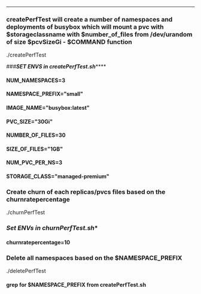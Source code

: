 -------------------------------------------------------------------------------

### createPerfTest will create a number of namespaces and deployments of busybox which will mount a pvc with $storageclassname with $number_of_files from /dev/urandom of size $pcvSizeGi - $COMMAND function
./createPerfTest 

###*****SET ENVS in createPerfTest.sh********* 

#### NUM_NAMESPACES=3
#### NAMESPACE_PREFIX="small"
#### IMAGE_NAME="busybox:latest"
#### PVC_SIZE="30Gi"
#### NUMBER_OF_FILES=30
#### SIZE_OF_FILES="1GB"
#### NUM_PVC_PER_NS=3
#### STORAGE_CLASS="managed-premium"


### Create churn of each replicas/pvcs files based on the churnratepercentage
./churnPerfTest
### *******Set ENVs in churnPerfTest.sh********
#### churnratepercentage=10

### Delete all namespaces based on the $NAMESPACE_PREFIX
./deletePerfTest
#### grep for $NAMESPACE_PREFIX from createPerfTest.sh

